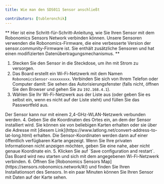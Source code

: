 ```yaml
---
title: Wie man den SDS011 Sensor anschließt

contributors: [tubleronchik]
---
```


** Hier ist eine Schritt-für-Schritt-Anleitung, wie Sie Ihren Sensor mit dem Robonomics Sensors Network verbinden können. Unsere Sensoren verwenden die Robonomics-Firmware, die eine verbesserte Version der sensor.community-Firmware ist. Sie enthält zusätzliche Sensoren und hat einen modifizierten Datenübertragungsmechanismus. **

1. Stecken Sie den Sensor in die Steckdose, um ihn mit Strom zu versorgen.
2. Das Board erstellt ein Wi-Fi-Netzwerk mit dem Namen `RobonomicsSensor-xxxxxxxxx`. Verbinden Sie sich von Ihrem Telefon oder Computer damit: Sie sehen das Autorisierungsfenster (falls nicht, öffnen Sie den Browser und gehen Sie zu `192.168.4.1`).
3. Wählen Sie Ihr Wi-Fi-Netzwerk aus der Liste aus (oder geben Sie es selbst ein, wenn es nicht auf der Liste steht) und füllen Sie das Passwortfeld aus.
<robo-wiki-note type="okay" title="INFO">
Der Sensor kann nur mit einem 2,4-GHz-WLAN-Netzwerk verbunden werden.
</robo-wiki-note> 
<robo-wiki-picture src="sds-sensor-wifi.png"/>
4. Geben Sie die Koordinaten des Ortes ein, an dem der Sensor installiert wird. Sie können sie von beliebigen Karten erhalten oder sie über die Adresse mit [diesem Link](https://www.latlong.net/convert-address-to-lat-long.html) erhalten.
<robo-wiki-note type="warning" title="WARNING">
Die Sensor-Koordinaten werden dann auf einer öffentlich verfügbaren Karte angezeigt. Wenn Sie Ihre privaten Informationen nicht anzeigen möchten, geben Sie eine nahe, aber nicht genaue Koordinate ein.
</robo-wiki-note> 
5. Klicken Sie auf `Save configuration and restart`. Das Board wird neu starten und sich mit dem angegebenen Wi-Fi-Netzwerk verbinden.
6. Öffnen Sie [Robonomics Sensors Map](https://sensors.robonomics.network/#/) und finden Sie Ihren Installationsort des Sensors. In ein paar Minuten können Sie Ihren Sensor mit Daten auf der Karte sehen.
<robo-wiki-picture src="sds-sensor-map.png"/>

